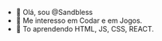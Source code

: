 - 👋 Olá, sou @Sandbless
- 👀  Me interesso em Codar e em Jogos.
- 🌱 To aprendendo HTML, JS, CSS, REACT.
